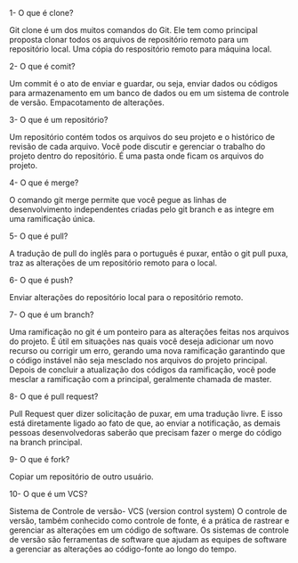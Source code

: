 1- O que é clone?

Git clone é um dos muitos comandos do Git. Ele tem como principal proposta clonar todos
os arquivos de repositório remoto para um repositório local.
Uma cópia do respositório remoto para máquina local.

2- O que é comit?

Um commit é o ato de enviar e guardar, ou seja, enviar dados ou códigos para
armazenamento em um banco de dados ou em um sistema de controle de versão.
Empacotamento de alterações.

3- O que é um repositório?

Um repositório contém todos os arquivos do seu projeto e o histórico de revisão de cada
arquivo. Você pode discutir e gerenciar o trabalho do projeto dentro do repositório.
É uma pasta onde ficam os arquivos do projeto.

4- O que é merge?

O comando git merge permite que você pegue as linhas de desenvolvimento independentes
criadas pelo git branch e as integre em uma ramificação única.

5- O que é pull?

A tradução de pull do inglês para o português é puxar, então o git pull puxa, traz 
as alterações de um repositório remoto para o local.

6- O que é push?

Enviar alterações do repositório local para o repositório remoto.

7- O que é um branch?

Uma ramificação no git é um ponteiro para as alterações feitas nos arquivos do projeto.
É útil em situações nas quais você deseja adicionar um novo recurso ou corrigir um erro,
gerando uma nova ramificação garantindo que o código instável não seja mesclado nos
arquivos do projeto principal. Depois de concluir a atualização dos códigos da ramificação,
você pode mesclar a ramificação com a principal, geralmente chamada de master.

8- O que é pull request?

Pull Request quer dizer solicitação de puxar, em uma tradução livre. E isso está diretamente
ligado ao fato de que, ao enviar a notificação, as demais pessoas desenvolvedoras saberão que
precisam fazer o merge do código na branch principal.

9- O que é fork?

Copiar um repositório de outro usuário.

10- O que é um VCS?

Sistema de Controle de versão- VCS (version control system)
O controle de versão, também conhecido como controle de fonte, é a prática de rastrear
e gerenciar as alterações em um código de software. Os sistemas de controle de versão são
ferramentas de software que ajudam as equipes de software a gerenciar as alterações ao
código-fonte ao longo do tempo.

